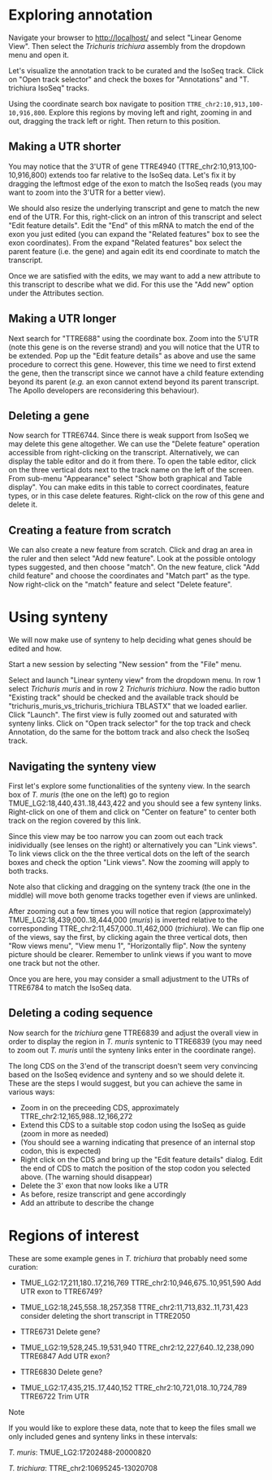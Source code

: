 # Exploring annotation 

Navigate your browser to [http://localhost/](http://localhost/) and select
"Linear Genome View". Then select the *Trichuris trichiura* assembly from the
dropdown menu and open it.

Let's visualize the annotation track to be curated and the IsoSeq track. Click
on "Open track selector" and check the boxes for "Annotations" and "T.
trichiura IsoSeq" tracks.

Using the coordinate search box navigate to position
`TTRE_chr2:10,913,100-10,916,800`. Explore this regions by moving left and
right, zooming in and out, dragging the track left or right. Then return to
this position.

## Making a UTR shorter

You may notice that the 3'UTR of gene TTRE4940
(TTRE_chr2:10,913,100-10,916,800) extends too far relative to the IsoSeq data.
Let's fix it by dragging the leftmost edge of the exon to match the IsoSeq
reads (you may want to zoom into the 3'UTR for a better view). 

We should also resize the underlying transcript and gene to match the new end
of the UTR. For this, right-click on an intron of this transcript and select
"Edit feature details".  Edit the "End" of this mRNA to match the end of the
exon you just edited (you can expand the "Related features" box to see the exon
coordinates).  From the expand "Related features" box select the parent feature
(i.e. the gene) and again edit its end coordinate to match the transcript. 

Once we are satisfied with the edits, we may want to add a new attribute to
this transcript to describe what we did. For this use the "Add new" option
under the Attributes section.

## Making a UTR longer

Next search for "TTRE688" using the coordinate box. Zoom into the 5'UTR (note
this gene is on the reverse strand) and you will notice that the UTR to be
extended. Pop up the "Edit feature details" as above and use the same procedure
to correct this gene. However, this time we need to first extend the gene, then
the transcript since we cannot have a child feature extending beyond its parent
(*e.g.* an exon cannot extend beyond its parent transcript. The Apollo
developers are reconsidering this behaviour).

## Deleting a gene

Now search for TTRE6744. Since there is weak support from IsoSeq we may delete
this gene altogether. We can use the "Delete feature" operation accessible from
right-clicking on the transcript. Alternatively, we can display the table
editor and do it from there. To open the table editor, click on the three
vertical dots next to the track name on the left of the screen. From sub-menu
"Appearance" select "Show both graphical and Table display". You can make edits
in this table to correct coordinates, feature types, or in this case delete
features. Right-click on the row of this gene and delete it.

## Creating a feature from scratch

We can also create a new feature from scratch.  Click and drag an area in the
ruler and then select "Add new feature". Look at the possible ontology types
suggested, and then choose "match". On the new feature, click "Add child
feature" and choose the coordinates and "Match part" as the type. Now
right-click on the "match" feature and select "Delete feature".

# Using synteny

We will now make use of synteny to help deciding what genes should be edited
and how.

Start a new session by selecting "New session" from the "File" menu.

Select and launch "Linear synteny view" from the dropdown menu. In row 1 select
*Trichuris muris* and in row 2 *Trichuris trichiura*. Now the radio button
"Existing track" should be checked and the available track should be
"trichuris_muris_vs_trichuris_trichiura TBLASTX" that we loaded earlier. Click
"Launch".  The first view is fully zoomed out and saturated with synteny links.
Click on "Open track selector" for the top track and check Annotation, do the
same for the bottom track and also check the IsoSeq track.

## Navigating the synteny view

First let's explore some functionalities of the synteny view. In the search box of *T. muris*
(the one on the left) go to region TMUE_LG2:18,440,431..18,443,422
and you should see a few synteny links. Right-click on one of them and click on
"Center on feature" to center both track on the region covered by this link. 

Since this view may be too narrow you can zoom out each track inidividually
(see lenses on the right) or alternatively you can "Link views". To link views
click on the the three vertical dots on the left of the search boxes and check
the option "Link views". Now the zooming will apply to both tracks. 

Note also that clicking and dragging on the synteny track (the one in the
middle) will move both genome tracks together even if views are unlinked.

After zooming out a few times you will notice that region (approximately)
TMUE_LG2:18,439,000..18,444,000 (*muris*) is inverted relative to the
corresponding TTRE_chr2:11,457,000..11,462,000 (*trichiura*). We can flip one
of the views, say the first, by clicking again the three vertical dots, then
"Row views menu", "View menu 1", "Horizontally flip". Now the synteny picture
should be clearer. Remember to unlink views if you want to move one track but
not the other.

Once you are here, you may consider a small adjustment to the UTRs of TTRE6784
to match the IsoSeq data.

## Deleting a coding sequence

Now search for the *trichiura* gene TTRE6839 and adjust the overall view in
order to display the region in *T. muris* syntenic to TTRE6839 (you may need to
zoom out *T. muris* until the synteny links enter in the coordinate range). 

The long CDS on the 3'end of the transcript doesn't seem very convincing based
on the IsoSeq evidence and synteny and so we should delete it. These are the
steps I would suggest, but you can achieve the same in various ways:

* Zoom in on the preceeding CDS, approximately TTRE_chr2:12,165,988..12,166,272
* Extend this CDS to a suitable stop codon using the IsoSeq as guide (zoom in more as needed)
* (You should see a warning indicating that presence of an internal stop codon, this is expected)
* Right click on the CDS and bring up the "Edit feature details" dialog. Edit
  the end of CDS to match the position of the stop codon you selected above. (The warning should disappear)
* Delete the 3' exon that now looks like a UTR
* As before, resize transcript and gene accordingly
* Add an attribute to describe the change

# Regions of interest

These are some example genes in *T. trichiura* that probably need some curation:

* TMUE_LG2:17,211,180..17,216,769 TTRE_chr2:10,946,675..10,951,590 Add UTR exon to TTRE6749?

* TMUE_LG2:18,245,558..18,257,358 TTRE_chr2:11,713,832..11,731,423 consider deleting the short transcript in TTRE2050

* TTRE6731 Delete gene?

* TMUE_LG2:19,528,245..19,531,940 TTRE_chr2:12,227,640..12,238,090 TTRE6847 Add UTR exon? 

* TTRE6830 Delete gene?

* TMUE_LG2:17,435,215..17,440,152 TTRE_chr2:10,721,018..10,724,789 TTRE6722 Trim UTR

> [!NOTE]
> 
> If you would like to explore these data, note that to keep the
> files small we only included genes and synteny links in these intervals:
> 
> *T. muris*: TMUE_LG2:17202488-20000820
> 
> *T. trichiura*: TTRE_chr2:10695245-13020708

